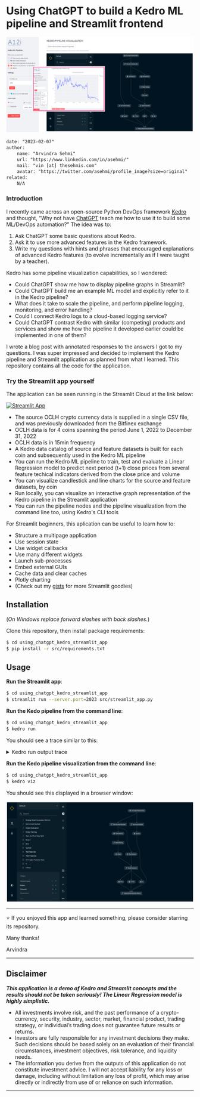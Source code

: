 # Using ChatGPT to build a Kedro ML pipeline and Streamlit frontend

![App Screen Shot](https://raw.githubusercontent.com/asehmi/using_chatgpt_kedro_streamlit_app/main/images/screenshots.png)

    date: "2023-02-07"
    author:
        name: "Arvindra Sehmi"
        url: "https://www.linkedin.com/in/asehmi/"
        mail: "vin [at] thesehmis.com"
        avatar: "https://twitter.com/asehmi/profile_image?size=original"
    related:
        N/A

### Introduction

I recently came across an open-source Python DevOps framework [Kedro](https://kedro.org/) and thought, “Why not  have [ChatGPT](https://chat.openai.com/chat) teach me how to use it to build some ML/DevOps automation?” The idea was to:
1. Ask ChatGPT some basic questions about Kedro.
2. Ask it to use more advanced features in the Kedro framework.
3. Write my questions with hints and phrases that encouraged explanations of advanced Kedro features (to evolve incrementally as if I were taught by a teacher).

Kedro has some pipeline visualization capabilities, so I wondered:
- Could ChatGPT show me how to display pipeline graphs in Streamlit?
- Could ChatGPT build me an example ML model and explicitly refer to it in the Kedro pipeline?
- What does it take to scale the pipeline, and perform pipeline logging, monitoring, and error handling?
- Could I connect Kedro logs to a cloud-based logging service?
- Could ChatGPT contrast Kedro with similar (competing) products and services and show me how the pipeline it developed earlier could be implemented in one of them?

I wrote a blog post with annotated responses to the answers I got to my questions. I was super impressed and decided to implement the Kedro pipeline and Streamlit application as planned from what I learned. This repository contains all the code for the application. 

### Try the Streamlit app yourself

The application can be seen running in the Streamlit Cloud at the link below:

[![Streamlit App](https://static.streamlit.io/badges/streamlit_badge_black_white.svg)](https://asehmi-using-chatgpt-kedro-streamlit-ap-srcstreamlit-app-14bz3i.streamlit.app/)

- The source OCLH crypto currency data is supplied in a single CSV file, and was previously downloaded from the Bitfinex exchange
- OCLH data is for 4 coins spanning the period June 1, 2022 to December 31, 2022
- OCLH data is in 15min frequency
- A Kedro data catalog of source and feature datasets is built for each coin and subsequently used in the Kedro ML pipeline
- You can run the Kedro ML pipeline to train, test and evaluate a Linear Regression model to predict next period (t+1) close prices from several feature techical indicators derived from the close price and volume 
- You can visualize candlestick and line charts for the source and feature datasets, by coin
- Run locally, you can visualize an interactive graph representation of the Kedro pipeline in the Streamlit application
- You can run the pipeline nodes and the pipeline visualization from the command line too, using Kedro's CLI tools

For Streamlit beginners, this aplication can be useful to learn how to:
- Structure a multipage application
- Use session state
- Use widget callbacks
- Use many different widgets
- Launch sub-processes
- Embed external GUIs
- Cache data and clear caches
- Plotly charting
- (Check out my [gists](https://gist.github.com/asehmi) for more Streamlit goodies)

## Installation

(_On Windows replace forward slashes with back slashes._)

Clone this repository, then install package requirements:

```bash
$ cd using_chatgpt_kedro_streamlit_app
$ pip install -r src/requirements.txt
```

## Usage

**Run the Streamlit app**:

```bash
$ cd using_chatgpt_kedro_streamlit_app
$ streamlit run --server.port=2023 src/streamlit_app.py
```

**Run the Kedo pipeline from the command line**:

```bash
$ cd using_chatgpt_kedro_streamlit_app
$ kedro run
```

You should see a trace similar to this:

<details>
  <summary>Kedro run output trace</summary>

    🥁 Running from Kedro's CLI
    #### Pipeline execution order ####
    Inputs: uni_crypto_features_data

    Get-Current-Symbol
    Train-and-Test-Data-Split
    Model-Training
    Model-Evaluation
    Display-Model-Evaluation-Metrics

    Outputs: None
    ##################################
    [02/07/23 13:28:06] INFO     Loading data from 'uni_crypto_features_data' (CSVDataSet)...            data_catalog.py:343
                        INFO     Running node: Get-Current-Symbol: get_symbol([uni_crypto_features_data]) ->     node.py:327
                                [symbol]
                        INFO     Saving data to 'symbol' (MemoryDataSet)...                              data_catalog.py:382
                        INFO     Completed 1 out of 5 tasks                                          sequential_runner.py:85
                        INFO     Loading data from 'uni_crypto_features_data' (CSVDataSet)...            data_catalog.py:343
                        INFO     Running node: Train-and-Test-Data-Split:                                        node.py:327
                                train_test_split([uni_crypto_features_data]) -> [train_features,test_features]
    [02/07/23 13:28:08] INFO     Saving data to 'train_features' (MemoryDataSet)...                      data_catalog.py:382
                        INFO     Saving data to 'test_features' (MemoryDataSet)...                       data_catalog.py:382
                        INFO     Completed 2 out of 5 tasks                                          sequential_runner.py:85
                        INFO     Loading data from 'train_features' (MemoryDataSet)...                   data_catalog.py:343
                        INFO     Running node: Model-Training: train_model([train_features]) -> [model]          node.py:327
                        INFO     Saving data to 'model' (MemoryDataSet)...                               data_catalog.py:382
                        INFO     Completed 3 out of 5 tasks                                          sequential_runner.py:85
                        INFO     Loading data from 'model' (MemoryDataSet)...                            data_catalog.py:343
                        INFO     Loading data from 'test_features' (MemoryDataSet)...                    data_catalog.py:343
                        INFO     Running node: Model-Evaluation: evaluate_model([model,test_features]) ->        node.py:327
                                [y,y_pred,mse]
                        INFO     Saving data to 'y' (MemoryDataSet)...                                   data_catalog.py:382
                        INFO     Saving data to 'y_pred' (MemoryDataSet)...                              data_catalog.py:382
                        INFO     Saving data to 'mse' (MemoryDataSet)...                                 data_catalog.py:382
                        INFO     Completed 4 out of 5 tasks                                          sequential_runner.py:85
                        INFO     Loading data from 'symbol' (MemoryDataSet)...                           data_catalog.py:343
                        INFO     Loading data from 'y' (MemoryDataSet)...                                data_catalog.py:343
                        INFO     Loading data from 'y_pred' (MemoryDataSet)...                           data_catalog.py:343
                        INFO     Loading data from 'mse' (MemoryDataSet)...                              data_catalog.py:343
                        INFO     Running node: Display-Model-Evaluation-Metrics:                                 node.py:327
                                plot_metric([symbol,y,y_pred,mse]) -> None


    🤒 Mean Square Error (MSE) 0.109%


                        close_t1  close_pred_t1
    Timestamp
    2022-11-01 00:00:00    6.9463       6.948840
    2022-11-01 00:15:00    6.9716       6.970235
    2022-11-01 00:30:00    6.9570       6.957893
    2022-11-01 00:45:00    6.9723       6.971893
    2022-11-01 01:00:00    6.9933       6.991907
    ...                       ...            ...
    2022-12-31 22:45:00    5.1605       5.161068
    2022-12-31 23:00:00    5.1687       5.169422
    2022-12-31 23:15:00    5.1749       5.174875
    2022-12-31 23:30:00    5.1660       5.166717
    2022-12-31 23:45:00    5.1660            NaN

    [5554 rows x 2 columns]
                        INFO     Completed 5 out of 5 tasks                                          sequential_runner.py:85
                        INFO     Pipeline execution completed successfully.                                     runner.py:90
</details>


**Run the Kedo pipeline visualization from the command line**:

```bash
$ cd using_chatgpt_kedro_streamlit_app
$ kedro viz
```

You should see this displayed in a browser window:

![Pipeline Visualization](https://raw.githubusercontent.com/asehmi/using_chatgpt_kedro_streamlit_app/main/images/kedro_viz.png)

---

⭐ If you enjoyed this app and learned something, please consider starring its repository.

Many thanks!

Arvindra

---

## Disclaimer

**_This application is a demo of Kedro and Streamlit concepts and the results should not be taken seriously! The Linear Regression model is highly simplistic._**

- All investments involve risk, and the past performance of a crypto-currency, security, industry, sector, market, financial product, trading strategy, or individual’s trading does not guarantee future results or returns.
- Investors are fully responsible for any investment decisions they make. Such decisions should be based solely on an evaluation of their financial circumstances, investment objectives, risk tolerance, and liquidity needs.
- The information you derive from the outputs of this application do not constitute investment advice. I will not accept liability for any loss or damage, including without limitation any loss of profit, which may arise directly or indirectly from use of or reliance on such information.

---